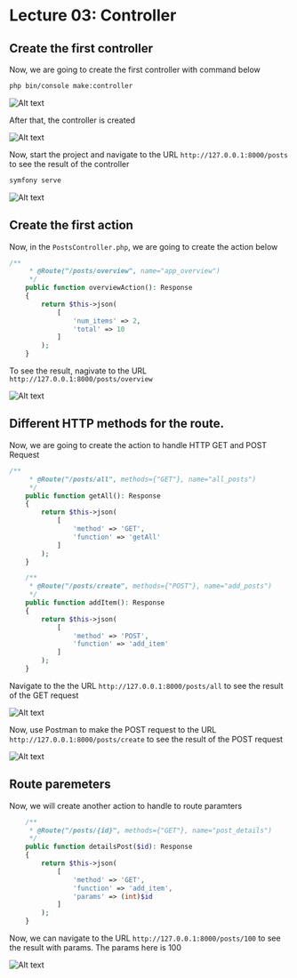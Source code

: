 # Lecture 03: Controller

## Create the first controller

Now, we are going to create the first controller with command below

```bash
php bin/console make:controller
```

![Alt text](image.png)

After that, the controller is created

![Alt text](image-1.png)

Now, start the project and navigate to the URL `http://127.0.0.1:8000/posts` to see the result of the controller

```bash
symfony serve
```

![Alt text](image-2.png)

## Create the first action

Now, in the `PostsController.php`, we are going to create the action below

```php
/**
     * @Route("/posts/overview", name="app_overview")
     */
    public function overviewAction(): Response
    {
        return $this->json(
            [
                'num_items' => 2,
                'total' => 10
            ]
        );
    }
```

To see the result, nagivate to the URL `http://127.0.0.1:8000/posts/overview`

![Alt text](image-3.png)

## Different HTTP methods for the route.

Now, we are going to create the action to handle HTTP GET and POST Request

```php
/**
     * @Route("/posts/all", methods={"GET"}, name="all_posts")
     */
    public function getAll(): Response
    {
        return $this->json(
            [
                'method' => 'GET',
                'function' => 'getAll'
            ]
        );
    }

    /**
     * @Route("/posts/create", methods={"POST"}, name="add_posts")
     */
    public function addItem(): Response
    {
        return $this->json(
            [
                'method' => 'POST',
                'function' => 'add_item'
            ]
        );
    }
```

Navigate to the the URL `http://127.0.0.1:8000/posts/all` to see the result of the GET request

![Alt text](image-4.png)

Now, use Postman to make the POST request to the URL `http://127.0.0.1:8000/posts/create` to see the result of the POST request

![Alt text](image-5.png)

## Route paremeters

Now, we will create another action to handle to route paramters

```php
    /**
     * @Route("/posts/{id}", methods={"GET"}, name="post_details")
     */
    public function detailsPost($id): Response
    {
        return $this->json(
            [
                'method' => 'GET',
                'function' => 'add_item',
                'params' => (int)$id
            ]
        );
    }
```

Now, we can navigate to the URL `http://127.0.0.1:8000/posts/100` to see the result with params. The params here is 100

![Alt text](image-6.png)
